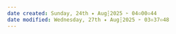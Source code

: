 ```yaml
---
date created: Sunday, 24th ✦ Aug┆2025 ➣ 04▫00▫44 
date modified: Wednesday, 27th ✦ Aug┆2025 ➣ 03▫37▫48 
---
```


